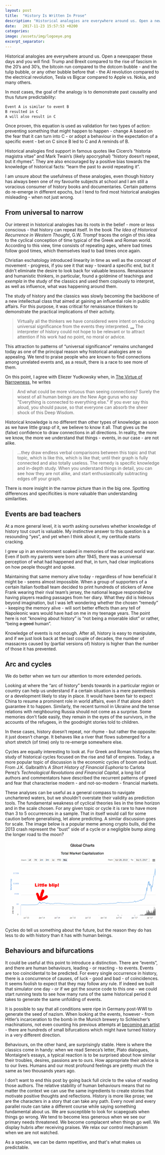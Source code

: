 ```yaml
---
layout: post
title:  "History Is Written In Prose"
description: "Historical analogies are everywhere around us. Open a newspaper these days and you will find: Trump and Brexit compared to the rise of fascism in the 20’s and 30’s, the bitcoin run compared to the dotcom bubble - and the tulip bubble, or any other bubble before that - the AI revolution compared to the electrical revolution, Tesla vs Bigcar compared to Apple vs. Nokia, and many others. "
date:   2017-11-23 15:57:53 +0200
categories:
image: /assets/img/logoeye.png
excerpt_separator: 
---
```


Historical analogies are everywhere around us. Open a newspaper these days and you will find: Trump and Brexit compared to the rise of fascism in the 20’s and 30’s, the bitcoin run compared to the dotcom bubble - and the tulip bubble, or any other bubble before that - the AI revolution compared to the electrical revolution, Tesla vs Bigcar compared to Apple vs. Nokia, and many others. 

 In most cases, the goal of the analogy is to demonstrate past causality and thus future predictability: 

	Event A is similar to event B
	B resulted in C
	A will also result in C

Once proven, this equation is used as validation for two types of action: preventing something that might happen to happen - change A based on the fear that it can turn into C - or adopt a behaviour in the expectation of a specific event - bet on C since B led to C and A reminds of B. 

Historical analogies find support in famous quotes like Cicero’s “historia magistra vitae” and Mark Twain’s (likely apocryphal) “history doesn’t repeat, but it rhymes”. They are also encouraged by a positive bias towards the knowledge of historical facts: “learn the past to avoid repeating it”. 

I am unsure about the usefulness of these analogies, even though history has always been one of my favourite subjects at school and I am still a voracious consumer of history books and documentaries. Certain patterns do re-emerge in different epochs, but I tend to find most historical analogies misleading - when not just wrong. 

## From universal to narrow 
 
Our interest in historical analogies has its roots in the belief - more or less conscious - that history can repeat itself. In the book _The Idea of Historical Recurrence in Western Thought_, G.W. Trompf traces the origin of this idea to the cyclical conception of time typical of the Greek and Roman world. According to this view, time consists of repeating ages, where bad times follow good times, which themselves lead to bad times once again. 

Christian eschatology introduced linearity in time as well as the concept of movement - progress, if you see it that way - toward a specific end, but it didn’t eliminate the desire to look back for valuable lessons. Renaissance and humanistic thinkers, in particular, found a goldmine of teachings and _exempla_ in the study of the classics and used them copiously to interpret, as well as influence, what was happening around them. 

The study of history and the classics was slowly becoming the backbone of a new intellectual class that aimed at gaining an influential role in public affairs. For this purpose, it was critical for renaissance thinkers to demonstrate the practical implications of their activity.

> Virtually all the thinkers we have considered were intent on educing universal significance from the events they interpreted. […](#) The interpreter of history could not hope to be relevant or to attract attention if his work had no point, no moral or advice. 

This attraction to patterns of “universal significance” remains unchanged today as one of the principal reason why historical analogies are so appealing. We tend to praise people who are known to find connections among unrelated events and, as a result, there is a race to see more of them. 

On this point, I agree with Eliezer Yudkowsky when, in [The Virtue of Narrowness](http://lesswrong.com/lw/ic/the_virtue_of_narrowness/), he writes

> And what could be more virtuous than seeing connections? Surely the wisest of all human beings are the New Age gurus who say "Everything is connected to everything else." If you ever say this aloud, you should pause, so that everyone can absorb the sheer shock of this Deep Wisdom.

Historical knowledge is no different than other types of knowledge: as soon as we have little grasp of it, we believe to know it all. That gives us the (false) confidence to draw connections in all directions. In reality, the more we know, the more we understand that things - events, in our case - are not alike.

> …they draw endless verbal comparisons between this topic and that topic, which is like this, which is like that; until their graph is fully connected and also totally useless. The remedy is specific knowledge and in-depth study. When you understand things in detail, you can see how they are not alike, and start enthusiastically subtracting edges off your graph.

There is more insight in the narrow picture than in the big one. Spotting differences and specificities is more valuable than understanding similarities.

## Events are bad teachers

At a more general level, it is worth asking ourselves whether knowledge of history tout court is valuable. My instinctive answer to this question is a resounding “yes”, and yet when I think about it, my certitude starts cracking.

I grew up in an environment soaked in memories of the second world war. Even if both my parents were born after 1945, there was a universal perception of what had happened and that, in turn, had clear implications on how people thought and spoke. 

Maintaining that same memory alive today - regardless of how beneficial it might be - seems almost impossible. When a group of supporters of a certain Italian football team decided to print hundreds of stickers of Anne Frank wearing their rival team’s jersey, the national league responded by having players reading passages from her diary. What they did is hideous beyond imagination, but I was left wondering whether the chosen “remedy” - keeping the memory alive - will sort better effects than any tell of Napoleonic wars would have had on me in my teenage years. The point here is not “knowing about history” is “not being a miserable idiot” or rather, “being ~~a good~~ human”. 

Knowledge of events is not enough. After all, history is easy to manipulate, and if we just look back at the last couple of decades, the number of massacres caused by (partial versions of) history is higher than the number of those it has prevented.

## Arc and cycles 

We do better when we turn our attention to more extended periods. 

Looking at where the “arc of history” bends towards in a particular region or country can help us understand if a certain situation is a mere parenthesis or a development likely to stay in place. It would have been fair to expect China to resume a prominent role in world affairs, even if that alone didn’t guarantee it to happen. Similarly, the recent turmoil in Ukraine and the tense relations with neighbouring Russia should not come as a surprise.  Some memories don’t fade easily, they remain in the eyes of the survivors, in the accounts of the refugees, in the goodnight stories told to children. 

In these cases, history doesn’t repeat, nor rhyme - but rather the opposite: it just doesn’t change. It behaves like a river that flows submerged for a short stretch (of time) only to re-emerge somewhere else. 

Cycles are equally interesting to look at. For Greek and Roman historians the study of historical cycles focused on the rise and fall of empires. Today, a more popular topic of discussion is the economic cycles of boom and bust. From J.K. Galbraith’s _A Short History of Financial Euphoria_ to Carlota Perez’s _Technological Revolutions and Financial Capital_,  a long list of authors and commentators have described the recurrent patterns of greed and fear that characterise modern - and not-so-modern - financial markets. 

These analyses can be useful as a general compass to navigate unchartered waters, but we shouldn't overstate their validity as prediction tools. The fundamental weakness of cyclical theories lies in the time horizon and in the scale chosen. For any given topic or cycle it is rare to have more than 3 to 5 occurrences in a sample. That in itself would call for some caution before generalising, let alone predicting. A similar discussion goes for scale. The image below is a popular meme among crypto bulls, did the 2013 crash represent the "bust" side of a cycle or a negligible bump along the longer road to the moon?

![The "great" crash of 2013 seen in perspective](/assets/img/crash.png)

Cycles do tell us something about the future, but the reason they do has less to do with history than it has with human beings.

## Behaviours and bifurcations 

It could be useful at this point to introduce a distinction. There are “events”, and there are human behaviours, leading - or reacting - to events. Events are too coincidental to be predicted. For every single occurrence in history, there is a concurrence of causes, of luck - good and bad - of coincidences.  It seems foolish to expect that they may follow any rule. If indeed we built that simulator one day - or if we got the source code to this one - we could start running tests to see how many runs of the same historical period it takes to generate the same unfolding of events. 

It is possible to say that all conditions were ripe in Germany post-WWI to generate the seed of nazism. When looking at the events, however - from Hitler’s incarceration to the bomb in the Munich brewery to Schleicher’s machinations, not even counting his previous attempts at [becoming an artist](https://www.alternatehistory.com/forum/threads/hitler-the-successful-artist.173662/) - there are hundreds of small bifurcations which might have turned history in a very different direction. 

Behaviours, on the other hand, are surprisingly stable. Here is where the classics come in handy: when we read Seneca’s letter, Plato dialogues, Montaigne’s essays, a typical reaction is to be surprised about how similar their troubles, desires, passions are to ours. How appropriate their advice is to our lives. Humans and our most profound feelings are pretty much the same as two thousands years ago. 

I don’t want to end this post by going back full circle to the value of reading those authors. The relative stability of human behaviours means that no matter the context we can use the same ingredients to create stories that motivate positive thoughts and reflections. History is more like prose; we are the characters in a story that can take any path. Every novel and every parallel route can take a different course while saying something fundamental about us. We are susceptible to look for scapegoats when things go wrong. We tend to become less generous when we see our primary needs threatened. We become complacent when things go well. We display hubris after receiving praises. We relax our control mechanism when we are not watched. 

As a species, we can be damn repetitive, and that's what makes us predictable. 